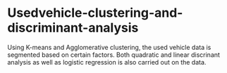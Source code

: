 # Usedvehicle-clustering-and-discriminant-analysis
Using K-means and Agglomerative clustering, the used vehicle data is segmented based on certain factors. Both quadratic and linear discrinant analysis as well as logistic regression is also carried out on the data.
